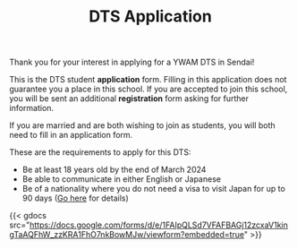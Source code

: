 ﻿---
title: DTS Application
draft: false
share: false
commentable: false
editable: false

# Optional header image (relative to `static/media/` folder).
header:
  caption: ""
  image: ""
---

Thank you for your interest in applying for a YWAM DTS in Sendai!

This is the DTS student **application** form. Filling in this application does not guarantee you a place in this school. If you are accepted to join this school, you will be sent an additional **registration** form asking for further information.

If you are married and are both wishing to join as students, you will both need to fill in an application form.

These are the requirements to apply for this DTS:

- Be at least 18 years old by the end of March 2024
- Be able to communicate in either English or Japanese
- Be of a nationality where you do not need a visa to visit Japan for up to 90 days ([Go here](https://www.mofa.go.jp/j_info/visit/visa/short/novisa.html) for details)

{{< gdocs src="https://docs.google.com/forms/d/e/1FAIpQLSd7VFAFBAGj12zcxaV1kingTaAQFhW_zzKRA1FhO7nkBowMJw/viewform?embedded=true" >}}

